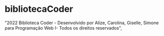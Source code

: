 # bibliotecaCoder

"2022 Biblioteca Coder - Desenvolvido por Alize, Carolina, Giselle, Simone para Programação Web I- Todos os direitos reservados",
